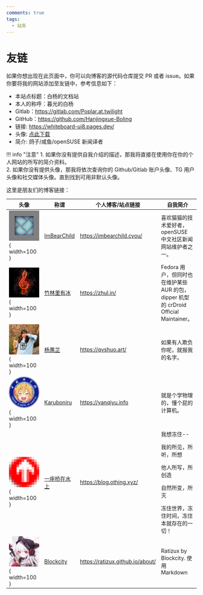 ```yaml
---
comments: true
tags:
  - 站务
---
```


# 友链

如果你想出现在此页面中，你可以向博客的源代码仓库提交 PR 或者 issue。如果你要将我的网站添加至友链中，参考信息如下：

- 本站点标题：白杨的文档站
- 本人的称呼：暮光的白杨
- Gitlab：<https://gitlab.com/Poplar.at.twilight>
- GitHub：<https://github.com/Hanjingxue-Boling>
- 链接: <https://whiteboard-ui8.pages.dev/>
- 头像: [点此下载](./images/one-last-neko-2.jpeg)
- 简介: 鸽子/咸鱼/openSUSE 新闻译者

!!! info "注意"
    1. 如果你没有提供自我介绍的描述，那我将直接在使用你在你的个人网站的所写的简介资料。  
    2. 如果你没有提供头像，那我将依次查询你的 Github/Gitlab 账户头像、TG 用户头像和社交媒体头像。直到找到可用非默认头像。

这里是朋友们的博客链接：

|头像|称谓|个人博客/站点链接|自我简介|
|---|---|---|---|
|![img](./images/friends-icons/paper-cut.webp){ width=100 }|[ImBearChild](https://github.com/ImBearChild)|<https://imbearchild.cyou/>|喜欢猫猫的技术爱好者，openSUSE 中文社区新闻网站维护者之一。|
|![images](./images/friends-icons/zhul.png){ width=100 }|[竹林里有冰](https://github.com/zhullyb)|<https://zhul.in/>|Fedora 用户，但同时也在维护某些 AUR 的包，dipper 机型的 crDroid Official Maintainer。|
|![images](./images/friends-icons/yang.jpg){ width=100 }|[杨蕙芷](https://github.com/qvshuo/)|<https://qvshuo.art/>|如果有人欺负你呢，就报我的名字。|
|![image](./images/friends-icons/Karuboniru.webp){ width=100 }|[Karuboniru](https://github.com/karuboniru)|<https://yanqiyu.info>|就是个学物理的，懂个屁的计算机。|
|![images](./images/friends-icons/30341059.png){ width=100 }|[一座桥在水上](https://github.com/yzqzss)|<https://blog.othing.xyz/>|我想冻住--</p>我的所见，所听，所想</p>他人所写，所创造</p>自然所变，所灭</p>冻住世界，冻住时间，冻住本就存在的一切！|
|![images](./images/friends-icons/45143513.jpg){ width=100 }|[Blockcity](https://github.com/Ratizux)|<https://ratizux.github.io/about/>|Ratizux by Blockcity. 使用 Markdown|